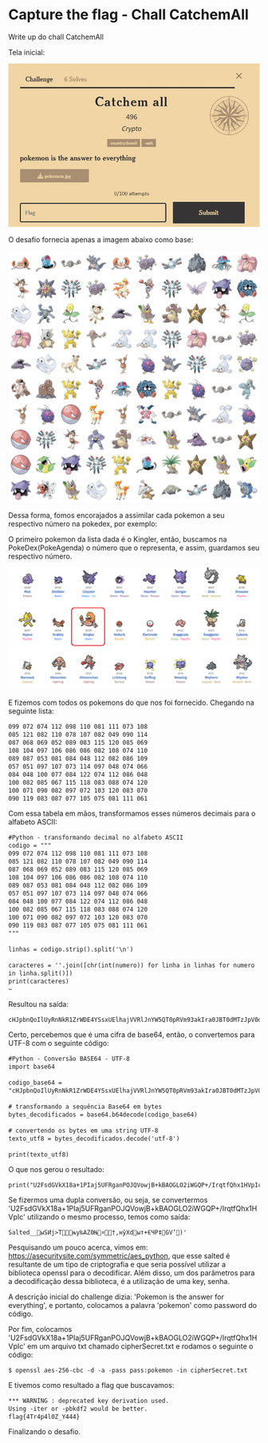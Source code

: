 # Capture the flag - Chall CatchemAll
Write up do chall CatchemAll

Tela inicial:

![Dale](https://github.com/dahiwas/ctf_catchemall/blob/main/ImagensCTF/CatchemAll.jpeg)


O desafio fornecia apenas a imagem abaixo como base:


![Dale](https://github.com/dahiwas/ctf_catchemall/blob/main/ImagensCTF/FigureCatchemAl.jpeg)


Dessa forma, fomos encorajados a assimilar cada pokemon a seu respectivo número na pokedex, por exemplo:

O primeiro pokemon da lista dada é o Kingler, então, buscamos na PokeDex(PokeAgenda) o número que o representa, e assim, guardamos seu respectivo número.

![Dale](https://github.com/dahiwas/ctf_catchemall/blob/main/ImagensCTF/Pokedex.png)

E fizemos com todos os pokemons do que nos foi fornecido. Chegando na seguinte lista:

```
099 072 074 112 098 110 081 111 073 108
085 121 082 110 078 107 082 049 090 114
087 068 069 052 089 083 115 120 085 069
108 104 097 106 086 086 082 108 074 110
089 087 053 081 084 048 112 082 086 109
057 051 097 107 073 114 097 048 074 066
084 048 100 077 084 122 074 112 086 048
100 082 085 067 115 118 083 088 074 120
100 071 090 082 097 072 103 120 083 070
090 119 083 087 077 105 075 081 111 061
```

Com essa tabela em mãos, transformamos esses números decimais para o alfabeto ASCII:

```
#Python - transformando decimal no alfabeto ASCII
codigo = """
099 072 074 112 098 110 081 111 073 108
085 121 082 110 078 107 082 049 090 114
087 068 069 052 089 083 115 120 085 069
108 104 097 106 086 086 082 108 074 110
089 087 053 081 084 048 112 082 086 109
057 051 097 107 073 114 097 048 074 066
084 048 100 077 084 122 074 112 086 048
100 082 085 067 115 118 083 088 074 120
100 071 090 082 097 072 103 120 083 070
090 119 083 087 077 105 075 081 111 061
"""

linhas = codigo.strip().split('\n')

caracteres = ''.join([chr(int(numero)) for linha in linhas for numero in linha.split()])
print(caracteres)
~
```
Resultou na saída:
```
cHJpbnQoIlUyRnNkR1ZrWDE4YSsxUElhajVVRlJnYW5QT0pRVm93akIra0JBT0dMTzJpV0dRUCsvSXJxdGZRaHgxSFZwSWMiKQo=
```
Certo, percebemos que é uma cifra de base64, então, o convertemos para UTF-8 com o seguinte código:

```
#Python - Conversão BASE64 - UTF-8
import base64

codigo_base64 = "cHJpbnQoIlUyRnNkR1ZrWDE4YSsxUElhajVVRlJnYW5QT0pRVm93akIra0JBT0dMTzJpV0dRUCsvSXJxdGZRaHgxSFZwSWMiKQo="

# transformando a sequência Base64 em bytes
bytes_decodificados = base64.b64decode(codigo_base64)

# convertendo os bytes em uma string UTF-8
texto_utf8 = bytes_decodificados.decode('utf-8')

print(texto_utf8)
```
O que nos gerou o resultado:
```
print("U2FsdGVkX18a+1PIaj5UFRganPOJQVowjB+kBAOGLO2iWGQP+/IrqtfQhx1HVpIc")'
```
Se fizermos uma dupla conversão, ou seja, se convertermos 'U2FsdGVkX18a+1PIaj5UFRganPOJQVowjB+kBAOGLO2iWGQP+/IrqtfQhx1HVpIc' utilizando o mesmo processo, temos como saída:
```
Salted__ыSИj>Tњу‰AZ0Њ¤†,нўXdыт+ЄЧР‡GV’)'
```
Pesquisando um pouco acerca, vimos em: https://asecuritysite.com/symmetric/aes_python, que esse salted é resultante de um tipo de criptografia e que seria possível utilizar a biblioteca openssl para o decodificar. Além disso, um dos parâmetros para a decodificação dessa biblioteca, é a utilização de uma key, senha.

A descrição inicial do challenge dizia: 'Pokemon is the answer for everything', e portanto, colocamos a palavra 'pokemon' como password do código.

Por fim, colocamos 'U2FsdGVkX18a+1PIaj5UFRganPOJQVowjB+kBAOGLO2iWGQP+/IrqtfQhx1HVpIc' em um arquivo txt chamado cipherSecret.txt e rodamos o seguinte o código:
```
$ openssl aes-256-cbc -d -a -pass pass:pokemon -in cipherSecret.txt
```
E tivemos como resultado a flag que buscavamos:
```
*** WARNING : deprecated key derivation used.
Using -iter or -pbkdf2 would be better.
flag{4Tr4p4l0Z_Y444}
```
Finalizando o desafio.

